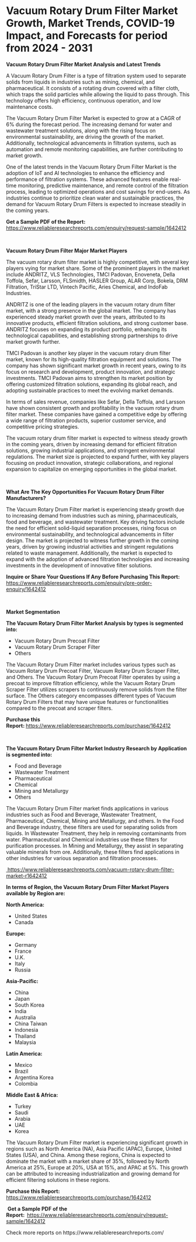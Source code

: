 <p><h1>Vacuum Rotary Drum Filter Market Growth, Market Trends, COVID-19 Impact, and Forecasts for period from 2024 - 2031</h1></p><p><strong>Vacuum Rotary Drum Filter Market Analysis and Latest Trends</strong></p>
<p><p>A Vacuum Rotary Drum Filter is a type of filtration system used to separate solids from liquids in industries such as mining, chemical, and pharmaceutical. It consists of a rotating drum covered with a filter cloth, which traps the solid particles while allowing the liquid to pass through. This technology offers high efficiency, continuous operation, and low maintenance costs.</p><p>The Vacuum Rotary Drum Filter Market is expected to grow at a CAGR of 6% during the forecast period. The increasing demand for water and wastewater treatment solutions, along with the rising focus on environmental sustainability, are driving the growth of the market. Additionally, technological advancements in filtration systems, such as automation and remote monitoring capabilities, are further contributing to market growth.</p><p>One of the latest trends in the Vacuum Rotary Drum Filter Market is the adoption of IoT and AI technologies to enhance the efficiency and performance of filtration systems. These advanced features enable real-time monitoring, predictive maintenance, and remote control of the filtration process, leading to optimized operations and cost savings for end-users. As industries continue to prioritize clean water and sustainable practices, the demand for Vacuum Rotary Drum Filters is expected to increase steadily in the coming years.</p></p>
<p><strong>Get a Sample PDF of the Report:&nbsp;</strong> <a href="https://www.reliableresearchreports.com/enquiry/request-sample/1642412">https://www.reliableresearchreports.com/enquiry/request-sample/1642412</a></p>
<p>&nbsp;</p>
<p><strong>Vacuum Rotary Drum Filter Major Market Players</strong></p>
<p><p>The vacuum rotary drum filter market is highly competitive, with several key players vying for market share. Some of the prominent players in the market include ANDRITZ, VLS Technologies, TMCI Padovan, Enoveneta, Della Toffola, Sefar, Larsson, FLSmidth, HASLER Group, ALAR Corp, Bokela, DRM Filtration, TriStar LTD, Vintech Pacific, Aries Chemical, and IndoFab Industries.</p><p>ANDRITZ is one of the leading players in the vacuum rotary drum filter market, with a strong presence in the global market. The company has experienced steady market growth over the years, attributed to its innovative products, efficient filtration solutions, and strong customer base. ANDRITZ focuses on expanding its product portfolio, enhancing its technological capabilities, and establishing strong partnerships to drive market growth further.</p><p>TMCI Padovan is another key player in the vacuum rotary drum filter market, known for its high-quality filtration equipment and solutions. The company has shown significant market growth in recent years, owing to its focus on research and development, product innovation, and strategic investments. TMCI Padovan aims to strengthen its market position by offering customized filtration solutions, expanding its global reach, and adopting sustainable practices to meet the evolving market demands.</p><p>In terms of sales revenue, companies like Sefar, Della Toffola, and Larsson have shown consistent growth and profitability in the vacuum rotary drum filter market. These companies have gained a competitive edge by offering a wide range of filtration products, superior customer service, and competitive pricing strategies.</p><p>The vacuum rotary drum filter market is expected to witness steady growth in the coming years, driven by increasing demand for efficient filtration solutions, growing industrial applications, and stringent environmental regulations. The market size is projected to expand further, with key players focusing on product innovation, strategic collaborations, and regional expansion to capitalize on emerging opportunities in the global market.</p></p>
<p>&nbsp;</p>
<p><strong>What Are The Key Opportunities For Vacuum Rotary Drum Filter Manufacturers?</strong></p>
<p><p>The Vacuum Rotary Drum Filter market is experiencing steady growth due to increasing demand from industries such as mining, pharmaceuticals, food and beverage, and wastewater treatment. Key driving factors include the need for efficient solid-liquid separation processes, rising focus on environmental sustainability, and technological advancements in filter design. The market is projected to witness further growth in the coming years, driven by growing industrial activities and stringent regulations related to waste management. Additionally, the market is expected to expand with the adoption of advanced filtration technologies and increasing investments in the development of innovative filter solutions.</p></p>
<p><strong>Inquire or Share Your Questions If Any Before Purchasing This Report:</strong> <a href="https://www.reliableresearchreports.com/enquiry/pre-order-enquiry/1642412">https://www.reliableresearchreports.com/enquiry/pre-order-enquiry/1642412</a></p>
<p>&nbsp;</p>
<p><strong>Market Segmentation</strong></p>
<p><strong>The Vacuum Rotary Drum Filter Market Analysis by types is segmented into:</strong></p>
<p><ul><li>Vacuum Rotary Drum Precoat Filter</li><li>Vacuum Rotary Drum Scraper Filter</li><li>Others</li></ul></p>
<p><p>The Vacuum Rotary Drum Filter market includes various types such as Vacuum Rotary Drum Precoat Filter, Vacuum Rotary Drum Scraper Filter, and Others. The Vacuum Rotary Drum Precoat Filter operates by using a precoat to improve filtration efficiency, while the Vacuum Rotary Drum Scraper Filter utilizes scrapers to continuously remove solids from the filter surface. The Others category encompasses different types of Vacuum Rotary Drum Filters that may have unique features or functionalities compared to the precoat and scraper filters.</p></p>
<p><strong>Purchase this Report:&nbsp;</strong><a href="https://www.reliableresearchreports.com/purchase/1642412">https://www.reliableresearchreports.com/purchase/1642412</a></p>
<p>&nbsp;</p>
<p><strong>The Vacuum Rotary Drum Filter Market Industry Research by Application is segmented into:</strong></p>
<p><ul><li>Food and Beverage</li><li>Wastewater Treatment</li><li>Pharmaceutical</li><li>Chemical</li><li>Mining and Metallurgy</li><li>Others</li></ul></p>
<p><p>The Vacuum Rotary Drum Filter market finds applications in various industries such as Food and Beverage, Wastewater Treatment, Pharmaceutical, Chemical, Mining and Metallurgy, and others. In the Food and Beverage industry, these filters are used for separating solids from liquids. In Wastewater Treatment, they help in removing contaminants from water. Pharmaceutical and Chemical industries use these filters for purification processes. In Mining and Metallurgy, they assist in separating valuable minerals from ore. Additionally, these filters find applications in other industries for various separation and filtration processes.</p></p>
<p><a href="https://www.reliableresearchreports.com/vacuum-rotary-drum-filter-market-r1642412">&nbsp;https://www.reliableresearchreports.com/vacuum-rotary-drum-filter-market-r1642412</a></p>
<p><strong>In terms of Region, the Vacuum Rotary Drum Filter Market Players available by Region are:</strong></p>
<p>
    <p> <strong> North America: </strong>
        <ul>
            <li>United States</li>
            <li>Canada</li>
        </ul>
        </p> 
    <p> <strong> Europe: </strong>
        <ul>
            <li>Germany</li>
            <li>France</li>
            <li>U.K.</li>
            <li>Italy</li>
            <li>Russia</li>
        </ul>
        </p> 
    <p> <strong> Asia-Pacific: </strong>
        <ul>
            <li>China</li>
            <li>Japan</li>
            <li>South Korea</li>
            <li>India</li>
            <li>Australia</li>
            <li>China Taiwan</li>
            <li>Indonesia</li>
            <li>Thailand</li>
            <li>Malaysia</li>
        </ul>
        </p> 
    <p> <strong> Latin America: </strong>
        <ul>
            <li>Mexico</li>
            <li>Brazil</li>
            <li>Argentina Korea</li>
            <li>Colombia</li>
        </ul>
        </p> 
    <p> <strong> Middle East & Africa: </strong>
        <ul>
            <li>Turkey</li>
            <li>Saudi</li>
            <li>Arabia</li>
            <li>UAE</li>
            <li>Korea</li>
        </ul>
    </p>
    </p>
<p><p>The Vacuum Rotary Drum Filter market is experiencing significant growth in regions such as North America (NA), Asia Pacific (APAC), Europe, United States (USA), and China. Among these regions, China is expected to dominate the market with a market share of 35%, followed by North America at 25%, Europe at 20%, USA at 15%, and APAC at 5%. This growth can be attributed to increasing industrialization and growing demand for efficient filtering solutions in these regions.</p></p>
<p><strong>Purchase this Report: </strong><a href="https://www.reliableresearchreports.com/purchase/1642412">https://www.reliableresearchreports.com/purchase/1642412</a></p>
<p>&nbsp;<strong>Get a Sample PDF of the Report:&nbsp;&nbsp;</strong><a href="https://www.reliableresearchreports.com/enquiry/request-sample/1642412">https://www.reliableresearchreports.com/enquiry/request-sample/1642412</a></p>
<p><strong></strong></p>
<p>Check more reports on https://www.reliableresearchreports.com/</p>